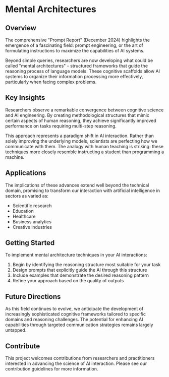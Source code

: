 
# Mental Architectures 

## Overview

 The comprehensive "Prompt Report" (December 2024) highlights the emergence of a fascinating field: prompt engineering, or the art of formulating instructions to maximize the capabilities of AI systems.

Beyond simple queries, researchers are now developing what could be called "mental architectures" - structured frameworks that guide the reasoning process of language models. These cognitive scaffolds allow AI systems to organize their information processing more effectively, particularly when facing complex problems.

## Key Insights

Researchers observe a remarkable convergence between cognitive science and AI engineering. By creating methodological structures that mimic certain aspects of human reasoning, they achieve significantly improved performance on tasks requiring multi-step reasoning.

This approach represents a paradigm shift in AI interaction. Rather than solely improving the underlying models, scientists are perfecting how we communicate with them. The analogy with human teaching is striking: these techniques more closely resemble instructing a student than programming a machine.

## Applications

The implications of these advances extend well beyond the technical domain, promising to transform our interaction with artificial intelligence in sectors as varied as:

- Scientific research
- Education
- Healthcare
- Business analytics
- Creative industries

## Getting Started

To implement mental architecture techniques in your AI interactions:

1. Begin by identifying the reasoning structure most suitable for your task
2. Design prompts that explicitly guide the AI through this structure
3. Include examples that demonstrate the desired reasoning pattern
4. Refine your approach based on the quality of outputs

## Future Directions

As this field continues to evolve, we anticipate the development of increasingly sophisticated cognitive frameworks tailored to specific domains and reasoning challenges. The potential for enhancing AI capabilities through targeted communication strategies remains largely untapped.

## Contribute

This project welcomes contributions from researchers and practitioners interested in advancing the science of AI interaction. Please see our contribution guidelines for more information.
